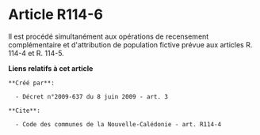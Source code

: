 # Article R114-6

Il est procédé simultanément aux opérations de recensement complémentaire et d'attribution de population fictive prévue aux
articles R. 114-4 et R. 114-5.

**Liens relatifs à cet article**

	**Créé par**:

	  - Décret n°2009-637 du 8 juin 2009 - art. 3

	**Cite**:

	  - Code des communes de la Nouvelle-Calédonie - art. R114-4
